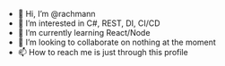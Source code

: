 - 👋 Hi, I’m @rachmann
- 👀 I’m interested in C#, REST, DI, CI/CD
- 🌱 I’m currently learning React/Node
- 💞️ I’m looking to collaborate on nothing at the moment
- 📫 How to reach me is just through this profile

<!---
rachmann/rachmann is a ✨ special ✨ repository because its `README.md` (this file) appears on your GitHub profile.
You can click the Preview link to take a look at your changes.
--->
